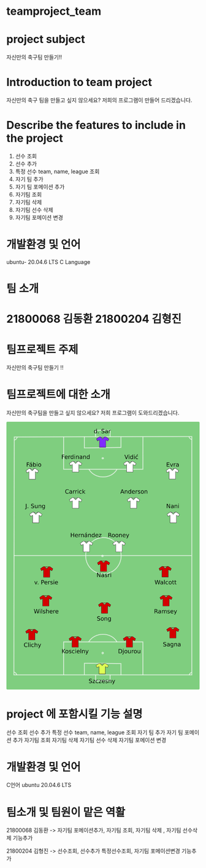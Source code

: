 # teamproject_team

# project subject
자신만의 축구팀 만들기!! 

# Introduction to team project
자신만의 축구 팀을 만들고 싶지 않으세요? 
저희의 프로그램이 만들어 드리겠습니다. 

# Describe the features to include in the project
1. 선수 조회 
2. 선수 추가 
3. 특정 선수 team, name, league 조회
4. 자기 팀 추가
5. 자기 팀 포메이션 추가
6. 자기팀 조회
7. 자기팀 삭제
8. 자기팀 선수 삭제
9. 자기팀 포메이션 변경

# 개발환경 및 언어
ubuntu- 20.04.6 LTS
C Language

# 팀 소개 
21800068 김동환
21800204 김형진 
=======
# 팀프로젝트 주제
자신만의 축구팀 만들기 !! 

# 팀프로젝트에 대한 소개
자신만의 축구팀을 만들고 싶지 않으세요? 
저희 프로그램이 도와드리겠습니다. 
 
![formation ](images/formation.png)

# project 에 포함시킬 기능 설명

선수 조회 
선수 추가
특정 선수 team, name, league 조회
자기 팀 추가
자기 팀 포메이션 추가
자기팀 조회
자기팀 삭제
자기팀 선수 삭제
자기팀 포메이션 변경

# 개발환경 및 언어 
C언어 
ubuntu 20.04.6 LTS

# 팀소개 및 팀원이 맡은 역활
21800068 김동환 -> 자기팀 포메이션추가, 자기팀 조회, 자기팀 삭제 , 자기팀 선수삭제 기능추가 


21800204 김형진 -> 선수조회, 선수추가 특정선수조회, 자기팀 포메이션변경 기능추가 




